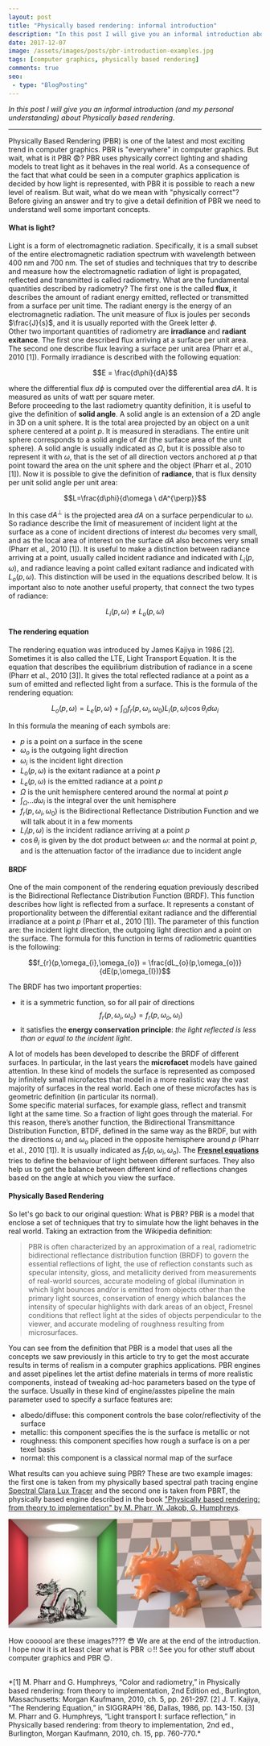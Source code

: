 ```yaml
---
layout: post
title: "Physically based rendering: informal introduction"
description: "In this post I will give you an informal introduction about Physically based rendering."
date: 2017-12-07
image: /assets/images/posts/pbr-introduction-examples.jpg
tags: [computer graphics, physically based rendering]
comments: true
seo:
 - type: "BlogPosting"
---
```


*In this post I will give you an informal introduction (and my personal understanding) about Physically based 
rendering.*

---

Physically Based Rendering (PBR) is one of the latest and most exciting trend in computer graphics. PBR is 
"everywhere" in computer graphics. But wait, what is it PBR :fearful:? PBR uses physically correct lighting and shading 
models to treat light as it behaves in the real world. 
 As a consequence of the fact that what could be seen in a computer graphics application is decided by how light is represented, with PBR
 it is possible to reach a new level of realism. But wait, what do we mean with "physically correct"?  
Before giving an answer and try to give a detail definition of PBR we need to understand well some important 
concepts.
  
  
#### **What is light?**
Light is a form of electromagnetic radiation. Specifically, it is a small subset of the entire electromagnetic
radiation spectrum with wavelength between 400 nm and 700 nm. The set of studies and techniques that try to describe and 
measure how the electromagnetic radiation of light is propagated, reflected and transmitted is called radiometry. What 
are the fundamental quantities described by radiometry? The first one is the called **flux**, it describes the amount
 of radiant energy emitted, reflected or transmitted from a surface per unit time. The radiant energy is the energy 
 of an electromagnetic radiation. The unit measure of flux is joules per seconds $\frac{J}{s}$, and it is usually reported with the Greek letter $\phi$.  
Other two important quantities of radiometry are **irradiance** and **radiant exitance**. The first one described flux 
arriving at a surface per unit area. The second one describe flux leaving a surface per unit area (Pharr et al., 2010 [1]). 
Formally irradiance is described with the following equation:

$$E = \frac{d\phi}{dA}$$

where the differential flux $d\phi$ is computed over the differential area $dA$. It is measured as units of watt
per square meter.  
Before proceeding to the last radiometry quantity definition, it is useful to give the definition of **solid angle**. A 
solid angle is an extension of a 2D angle in 3D on a unit sphere. It is the total area projected by an object on a unit 
sphere centered at a point $p$. It is measured in steradians. The entire unit sphere corresponds to a solid angle of $4\pi$ (the 
surface area of the unit sphere). A solid angle is usually indicated as $\Omega$, but it is possible also to represent 
it with $\omega$, that is the set of all direction vectors anchored at $p$ that point toward the area on the unit 
sphere and the object (Pharr et al., 2010 [1]).
Now it is possible to give the definition of **radiance**, that is flux density per unit solid angle per unit area:

$$L=\frac{d\phi}{d\omega \ dA^{\perp}}$$

In this case $dA^{\perp}$ is the projected area $dA$ on a surface perpendicular to $\omega$. So radiance describe 
the limit of measurement of incident light at the surface as a cone of incident directions of interest ${d\omega}$ becomes 
very small, and as the local area of interest on the surface $dA$ also becomes very small (Pharr et al., 2010 [1]). It is 
useful to make a distinction between radiance arriving at a point, usually called incident radiance and indicated with $L_{i}(p,\omega)$, 
and radiance leaving a point called exitant radiance and indicated with $L_{o}(p,\omega)$. This distinction will be used 
in the equations described below. It is important also to note another useful property, that connect 
the two types of radiance:

$$L_{i}(p,\omega) \neq L_{o}(p,\omega)$$
  
  
#### **The rendering equation**
The rendering equation was introduced by James Kajiya in 1986 [2]. Sometimes it is also called the LTE, Light Transport 
Equation. It is the equation that describes the equilibrium distribution of radiance in a scene (Pharr et al., 2010 [3]). It 
gives the total reflected radiance at a point as a sum of emitted and reflected light from a surface. This is the 
formula of the rendering equation:

$$L_{o}(p,\omega) = L_{e}(p,\omega) + \int_{\Omega}f_{r}(p,\omega_{i},\omega_{0})L_{i}(p,\omega)\cos\theta_{i}d\omega_{i}$$

In this formula the meaning of each symbols are:
* $p$ is a point on a surface in the scene
* $\omega_{o}$ is the outgoing light direction
* $\omega_{i}$ is the incident light direction
* $L_{o}(p,\omega)$ is the exitant radiance at a point $p$
* $L_{e}(p,\omega)$ is the emitted radiance at a point $p$
* $\Omega$ is the unit hemisphere centered around the normal at point $p$
* $\int_{\Omega}...d\omega_{i}$ is the integral over the unit hemisphere
* $f_{r}(p,\omega_{i},\omega_{0})$ is the Bidirectional Reflectance Distribution Function and we will talk about it in a few moments
* $L_{i}(p,\omega)$ is the incident radiance arriving at a point $p$
* $\cos\theta_{i}$ is given by the dot product between 𝜔: and the normal at point $p$, and is the attenuation factor of the 
irradiance due to incident angle
  
  
#### **BRDF**
One of the main component of the rendering equation previously described is the Bidirectional Reflectance Distribution 
Function (BRDF). This function describes how light is reflected from a surface. It represents a constant of proportionality 
between the differential exitant radiance and the differential irradiance at a point $p$ (Pharr et al., 2010 [1]). The 
parameter of this function are: the incident light direction, the outgoing light direction and a point on the surface. 
The formula for this function in terms of radiometric quantities is the following:

$$f_{r}(p,\omega_{i},\omega_{o}) = \frac{dL_{o}(p,\omega_{o})}{dE(p,\omega_{I})}$$

The BRDF has two important properties:
* it is a symmetric function, so for all pair of directions $$f_{r}(p,\omega_{i},\omega_{o}) = f_{r}(p,\omega_{o},\omega_{i})$$
* it satisfies the **energy conservation principle**: *the light reflected is less than or equal to the incident light*.

A lot of models has been developed to describe the BRDF of different surfaces. In particular, in the last years 
the **microfacet** models have gained attention. In these kind of models the surface is represented as composed by 
infinitely small microfactes that model in a more realistic way the vast majority of surfaces in the real world. Each 
one of these microfactes has is geometric definition (in particular its normal).  
Some specific material surfaces, for example glass, reflect and transmit light at the same time. So a fraction of light 
goes through the material. For this reason, there’s another function, the Bidirectional Transmittance Distribution 
Function, BTDF, defined in the same way as the BRDF, but with the directions $\omega_{i}$ and $\omega_{o}$ placed in the 
opposite hemisphere around $p$ (Pharr et al., 2010 [1]). It is usually indicated as $f_{t}(p,\omega_{i},\omega_{o})$.
The **[Fresnel equations](https://en.wikipedia.org/wiki/Fresnel_equations "Fresnel equations")** tries to define the 
behaviour of light between different surfaces. They also help us to get the balance between different kind of reflections 
changes based on the angle at which you view the surface.
  
  
#### **Physically Based Rendering**
So let's go back to our original question: What is PBR?
PBR is a model that enclose a set of techniques that try to simulate how the light behaves in the real world.
Taking an extraction from the Wikipedia definition:

>PBR is often characterized by an approximation of a real, radiometric bidirectional reflectance distribution function 
(BRDF) to govern the essential reflections of light, the use of reflection constants such as specular intensity, gloss, 
and metallicity derived from measurements of real-world sources, accurate modeling of global illumination in which light 
bounces and/or is emitted from objects other than the primary light sources, conservation of energy which balances the 
intensity of specular highlights with dark areas of an object, Fresnel conditions that reflect light at the sides of 
objects perpendicular to the viewer, and accurate modeling of roughness resulting from microsurfaces.

You can see from the definition that PBR is a model that uses all the concepts we saw previously in this article to try 
to get the most accurate results in terms of realism in a computer graphics applications. PBR engines and asset pipelines 
let the artist define materials in terms of more realistic components, instead of tweaking ad-hoc parameters based on the 
type of the surface. Usually in these kind of engine/asstes pipeline the main parameter used to specify a surface features are:

* albedo/diffuse: this component controls the base color/reflectivity of the surface
* metallic: this component specifies the is the surface is metallic or not
* roughness: this component specifies how rough a surface is on a per texel basis
* normal: this component is a classical normal map of the surface

What results can you achieve suing PBR? These are two example images: the first one is taken from my physically based 
spectral path tracing engine [Spectral Clara Lux Tracer](https://github.com/chicio/Spectral-Clara-Lux-Tracer "Spectral Clara Lux Tracer") 
and the second one is taken from PBRT, the physically based engine described in the 
book ["Physically based rendering: from theory to implementation" by M. Pharr, W. Jakob, G. Humphreys](http://www.pbrt.org "Physically based rendering: from theory to implementation by M. Pharr, W. Jakob, G. Humphreys").

![Pbr examples](/assets/images/posts/pbr-introduction-examples.jpg "Pbr examples")

How coooool are these images???? :sunglasses:
We are at the end of the introduction. I hope now it is at least clear what is PBR :relaxed:!! See you for other 
stuff about computer graphics and PBR :blush:.
  
<br/>  
*[1] M. Pharr and G. Humphreys, “Color and radiometry,” in Physically based rendering: from theory to implementation, 2nd Edition ed., Burlington, Massachusetts: Morgan Kaufmann, 2010, ch. 5, pp. 261-297.  
[2] J. T. Kajiya, “The Rendering Equation,” in SIGGRAPH '86, Dallas, 1986, pp. 143-150.  
[3] M. Pharr and G. Humphreys, “Light transport I: surface reflection,” in Physically based rendering: from theory to implementation, 2nd ed., Burlington, Morgan Kaufmann, 2010, ch. 15, pp. 760-770.*
